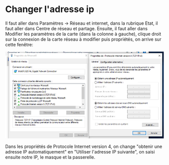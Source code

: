 
# Changer l'adresse ip

Il faut aller dans Paramètres -> Réseau et internet, dans la rubrique Etat, il faut aller dans Centre de réseau et partage.
Ensuite, il faut aller dans Modifier les paramètres de la carte (dans la colonne à gauche), clique droit sur la connexion de la carte réseau à modifier puis propriétés, on arrive sur cette fenêtre:

![](images/installationWindows10/9-changerip.png)

Dans les propriétés de Protocole Internet version 4, on change "obtenir une adresse IP automatiquement" en "Utiliser l'adresse IP suivante", on saisi ensuite notre IP, le masque et la passerelle.

